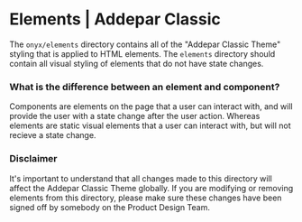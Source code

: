 # Elements | Addepar Classic

The `onyx/elements` directory contains all of the "Addepar Classic Theme" styling that is applied to HTML elements. The `elements` directory should contain all visual styling of elements that do not have state changes.

### What is the difference between an element and component?
Components are elements on the page that a user can interact with, and will provide the user with a state change after the user action. Whereas elements are static visual elements that a user can interact with, but will not recieve a state change.

### Disclaimer
It's important to understand that all changes made to this directory will affect the Addepar Classic Theme globally. If you are modifying or removing elements from this directory, please make sure these changes have been signed off by somebody on the Product Design Team.
